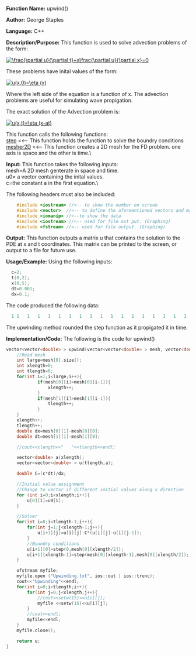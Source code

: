 **Function Name:**          upwind()

**Author:** George Staples

**Language:** C++

**Description/Purpose:** This function is used to solve advection problems of the form:

<a href="https://www.codecogs.com/eqnedit.php?latex=\frac{\partial&space;u}{\partial&space;t}&plus;a\frac{\partial&space;u}{\partial&space;x}=0" target="_blank"><img src="https://latex.codecogs.com/gif.latex?\frac{\partial&space;u}{\partial&space;t}&plus;a\frac{\partial&space;u}{\partial&space;x}=0" title="\frac{\partial u}{\partial t}+a\frac{\partial u}{\partial x}=0" /></a>

These problems have inital values of the form:

<a href="https://www.codecogs.com/eqnedit.php?latex=u(x,0)=\eta&space;(x)" target="_blank"><img src="https://latex.codecogs.com/gif.latex?u(x,0)=\eta&space;(x)" title="u(x,0)=\eta (x)" /></a>

Where the left side of the equation is a function of x. The advection problems are useful for simulating wave propigation.

The exact solution of the Advection problem is:

<a href="https://www.codecogs.com/eqnedit.php?latex=u(x,t)=\eta&space;(x-at)" target="_blank"><img src="https://latex.codecogs.com/gif.latex?u(x,t)=\eta&space;(x-at)" title="u(x,t)=\eta (x-at)" /></a>

This function calls the following functions:\
[step](https://georgest347.github.io/MATH-5620/softwareManual/HW8/step) <<-- This function holds the function to solve the boundry conditions
[mesher2D](https://georgest347.github.io/MATH-5620/softwareManual/HW3/mesher2D) <<-- This function creates a 2D mesh for the FD problem. one axis is space and the other is time.\

**Input:** This function takes the following inputs:\
mesh=A 2D mesh genterate in space and time.\
u0= a vector containing the inital values.\
c=the constant a in the first equation.\

The following headers must also be included:
  ```c++
      #include <iostream> //<-- to show the number on screen
      #include <vector>  //<-- to define the aformentioned vectors and matricies
      #include <iomanip> //<--to show the data
      #include <iostream> //<-- used for file out put. (Graphing)
      #include <fstream> //<-- used for file output. (Graphing)
  ```
  
**Output:** This function outputs a matrix u that contains the solution to the PDE at x and t coordinates. This matrix can be printed to the screen, or output to a file for future use.
	
**Usage/Example:**
Using the following inputs:
```c++
  c=2;
  t(0,2);
  x(0,5);
  dt=0.001;
  dx=0.1;
```

The code produced the following data:
```c++
  1	1	1	1	1	1	1	1	1	1	1	1	1	1	1	1	1	1	1	1	1	1	1	1	1	0	0	0	0	0	0	0	0	0	0	0	0	0	0	0	0	0	0	0	0	0	0	0	0	0	0																		1	1	1	1	1	1	1	1	1	1	1	1	1	1	1	1	1	1	1	1	1	1	1	1	1	1	1	1	1	1	1	1	1	1	1	1	1	1	0.999999	0.999998	0.999995	0.999988	0.99997	0.999929	0.999843	0.999669	0.999333	0.998718	0.997637	0.99582	0																			
```
The upwinding method rounded the step function as it propigated it in time. 

**Implementation/Code:** The following is the code for upwind()
```c++
vector<vector<double> > upwind(vector<vector<double> > mesh, vector<double> u0, double c){
    //Read mesh
	int large=mesh[0].size();
	int xlength=0;
	int tlength=0;
	for(int i=1;i<large;i++){
            if(mesh[0][i]>mesh[0][i-1]){
                xlength++;
            }
            if(mesh[1][i]>mesh[1][i-1]){
                tlength++;
            }
	}
	xlength++;
	tlength++;
	double dx=mesh[0][1]-mesh[0][0];
	double dt=mesh[1][1]-mesh[1][0];

    //cout<<xlength<<"   "<<tlength<<endl;

    vector<double> a(xlength);
    vector<vector<double> > u(tlength,a);

    double C=(c*dt)/dx;

    //Initial value assignment
    //Change to vector if different initial values along x direction
    for (int i=0;i<xlength;i++){
        u[0][i]=u0[i];
    }

    //Solver
    for(int i=0;i<tlength-1;i++){
        for(int j=1;j<xlength-1;j++){
            u[i+1][j]=u[i][j]-C*(u[i][j]-u[i][j-1]);
        }
        //Boundry conditions
        u[i+1][0]=step(0,mesh[0][xlength/2]);
        u[i+1][xlength-1]=step(mesh[0][xlength-1],mesh[0][xlength/2]);
    }

    ofstream myfile;
    myfile.open ("Upwinding.txt", ios::out | ios::trunc);
    cout<<"Upwinding"<<endl;
    for(int i=0;i<tlength;i++){
        for(int j=0;j<xlength;j++){
            //cout<<setw(15)<<u[i][j];
            myfile <<setw(15)<<u[i][j];
        }
        //cout<<endl;
        myfile<<endl;
	}
	myfile.close();

    return u;
}
```
